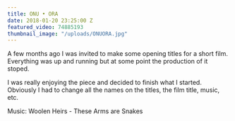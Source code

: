 ```yaml
---
title: ONU • ORA
date: 2018-01-20 23:25:00 Z
featured_video: 74885193
thumbnail_image: "/uploads/ONUORA.jpg"
---
```


A few months ago I was invited to make some opening titles for a short film. Everything was up and running but at some point the production of it stoped.

I was really enjoying the piece and decided to finish what I started. 
Obviously I had to change all the names on the titles, the film title, music, etc.

Music: Woolen Heirs - These Arms are Snakes
